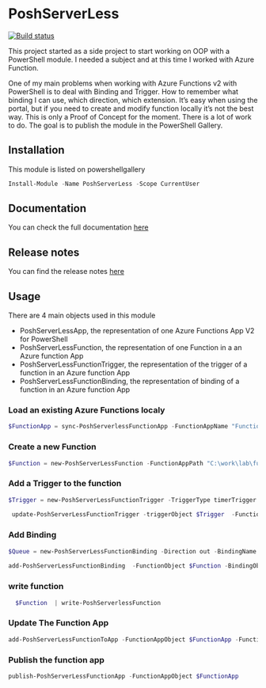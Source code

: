 # PoshServerLess

[![Build status](https://dev.azure.com/powershell-paris/AzFuncPsHelper/_apis/build/status/AzFuncPsHelper-CI)](https://dev.azure.com/powershell-paris/AzFuncPsHelper/_build/latest?definitionId=1)
 


This project started as a side project to start working on OOP with a PowerShell module. I needed a subject and at this time I worked with Azure Function. 

 One of my main problems when working with Azure Functions v2 with PowerShell is to deal with Binding and Trigger. How to remember what binding I can use, which direction, which extension. It’s easy when using the portal, but if you need to create and modify function locally it’s not the best way. 
This is only a Proof of Concept for the moment. There is a lot of work to do.
The goal is to publish the module in the PowerShell Gallery.

## Installation
This module is listed on powershellgallery

```powershell
Install-Module -Name PoshServerLess -Scope CurrentUser
```

## Documentation 

You can check the full documentation [here](https://github.com/omiossec/AzFuncPsHelper/tree/master/doc)

## Release notes 

You can find the release notes [here](https://github.com/omiossec/AzFuncPsHelper/blob/master/changelog.md)
 
## Usage

There are 4 main objects used in this module

* PoshServerLessApp, the representation of one Azure Functions App V2 for PowerShell
* PoshServerLessFunction, the representation of one Function in a an Azure  function App
* PoshServerLessFunctionTrigger, the representation of the trigger of a function in an Azure function App
* PoshServerLessFunctionBinding, the representation of binding of a function in an Azure function App




### Load an existing Azure Functions localy

```powershell
$FunctionApp = sync-PoshServerlessFunctionApp -FunctionAppName "FunctionName" -ResourceGroupName "RGName" -LocalFunctionPath "C:\work\lab\functions\FunctionName"
```

 
### Create a new Function

```powershell
$Function = new-PoshServerLessFunction -FunctionAppPath "C:\work\lab\functions\FunctionName" -FunctionName "TimerFunction"
``` 

### Add a Trigger to the function

```powershell
$Trigger = new-PoshServerLessFunctionTrigger -TriggerType timerTrigger -Schedule "0 */5 * * * *"
 
 update-PoshServerLessFunctionTrigger -triggerObject $Trigger  -FunctionObject $Function
```

 
### Add Binding 

```powershell
$Queue = new-PoshServerLessFunctionBinding -Direction out -BindingName MyQueue – connection AzureWebStorage -queueName myAzureQueue
 
add-PoshServerLessFunctionBinding  -FunctionObject $Function -BindingObject $Queue
```

### write function
```powershell
  $Function  | write-PoshServerlessFunction 
  ```

### Update The Function App 

```powershell
add-PoshServerLessFunctionToApp -FunctionAppObject $FunctionApp -FunctionObject $function
```

### Publish the function app 

```powershell
publish-PoshServerLessFunctionApp -FunctionAppObject $FunctionApp
```
 